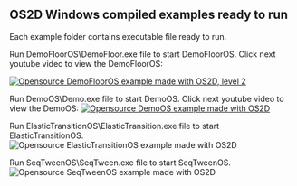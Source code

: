 ## OS2D Windows compiled examples ready to run

Each example folder contains executable file ready to run.

Run DemoFloorOS\DemoFloor.exe file to start DemoFloorOS. Click next youtube video to view the DemoFloorOS:

[![Opensource DemoFloorOS example made with OS2D, level 2](http://unitpoint.ru/os2d-examples/DemoFloorOS.jpg)](http://www.youtube.com/watch?v=rJRRq-x2uBI)

Run DemoOS\Demo.exe file to start DemoOS. Click next youtube video to view the DemoOS:
[![Opensource DemoOS example made with OS2D](http://unitpoint.ru/os2d-examples/DemoOS.jpg)](http://www.youtube.com/watch?v=w8IdHx2uq0c)

Run ElasticTransitionOS\ElasticTransition.exe file to start ElasticTransitionOS.
![Opensource ElasticTransitionOS example made with OS2D](http://unitpoint.ru/os2d-examples/ElasticTransitionOS.jpg)

Run SeqTweenOS\SeqTween.exe file to start SeqTweenOS.
![Opensource SeqTweenOS example made with OS2D](http://unitpoint.ru/os2d-examples/SeqTweenOS.jpg)
